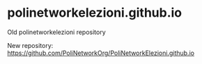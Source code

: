 # polinetworkelezioni.github.io
Old polinetworkelezioni repository

New repository: https://github.com/PoliNetworkOrg/PoliNetworkElezioni.github.io
